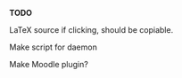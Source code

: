 **TODO**

LaTeX source if clicking, should be copiable.

Make script for daemon

Make Moodle plugin?

